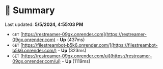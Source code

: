 # 📖 Summary
Last updated: **5/5/2024, 4:55:03 PM**

- `GET` [https://restreamer-09gx.onrender.com](https://restreamer-09gx.onrender.com) - **Up** (437ms)
- `GET` [https://filestreambot-b5k6.onrender.com/](https://filestreambot-b5k6.onrender.com/) - **Up** (323ms)
- `GET` [https://restreamer-09gx.onrender.com/ui](https://restreamer-09gx.onrender.com/ui) - **Up** (1119ms)
